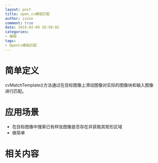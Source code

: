 ```yaml
---
layout: post
title: open_cv模板匹配
author: zzxun
comment: true
date: 2019-02-09 16:58:02
categories:
- 编程
tags:
- OpenCv模板匹配
---
```


# 简单定义
 cvMatchTemplate()方法通过在目标图像上滑动图像对实际的图像块和输入图像进行匹配。

# 应用场景

+ 在目标图像中搜索已有样张图像是否存在并获取其矩形区域
+ 做简单

# 相关内容

